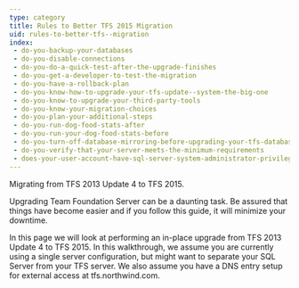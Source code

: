 ```yaml
---
type: category
title: Rules to Better TFS 2015 Migration
uid: rules-to-better-tfs--migration
index:
 - do-you-backup-your-databases
 - do-you-disable-connections
 - do-you-do-a-quick-test-after-the-upgrade-finishes
 - do-you-get-a-developer-to-test-the-migration
 - do-you-have-a-rollback-plan
 - do-you-know-how-to-upgrade-your-tfs-update--system-the-big-one
 - do-you-know-to-upgrade-your-third-party-tools
 - do-you-know-your-migration-choices
 - do-you-plan-your-additional-steps
 - do-you-run-dog-food-stats-after
 - do-you-run-your-dog-food-stats-before
 - do-you-turn-off-database-mirroring-before-upgrading-your-tfs-databases
 - do-you-verify-that-your-server-meets-the-minimum-requirements
 - does-your-user-account-have-sql-server-system-administrator-privileges-in-sql-server
---
```


<p style="text-align&#58;justify;">​Migrating from TFS 2013 Update 4 to TFS 2015.</p><p>Upgrading Team Foundation Server can be a daunting task. Be assured that things have become easier and if you follow this guide, it will minimize your downtime.</p><p>In this page we will look at performing an in-place upgrade from TFS 2013 Update 4 to TFS 2015. In this walkthrough, we assume you are currently using a single server configuration, but might want to separate your SQL Server from your TFS server.&#160;We also assume you have a DNS entry setup for external access at tfs.northwind.com.</p>

